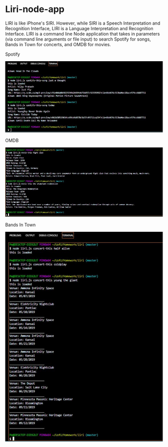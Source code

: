 # Liri-node-app

LIRI is like iPhone's SIRI. However, while SIRI is a Speech Interpretation and Recognition Interface, LIRI is a Language Interpretation and Recognition Interface. LIRI is a command line Node application that takes in parameters (via command line arguments or file input) to search Spotify for songs, Bands in Town for concerts, and OMDB for movies.

Spotify

![alt text](screenshots/spotify.jpg "Spotify")

OMDB

![alt text](screenshots/OMDB.jpg "OMDB")

Bands In Town

![alt text](screenshots/BandsInTown.jpg "Bands In Town")
